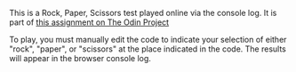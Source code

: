 This is a Rock, Paper, Scissors test played online via the console log. It is part of [this assignment on The Odin Project](https://www.theodinproject.com/courses/web-development-101/lessons/rock-paper-scissors?ref=lnav)

To play, you must manually edit the code to indicate your selection of either "rock", "paper", or "scissors" at the place indicated in the code. The results will appear in the browser console log.
